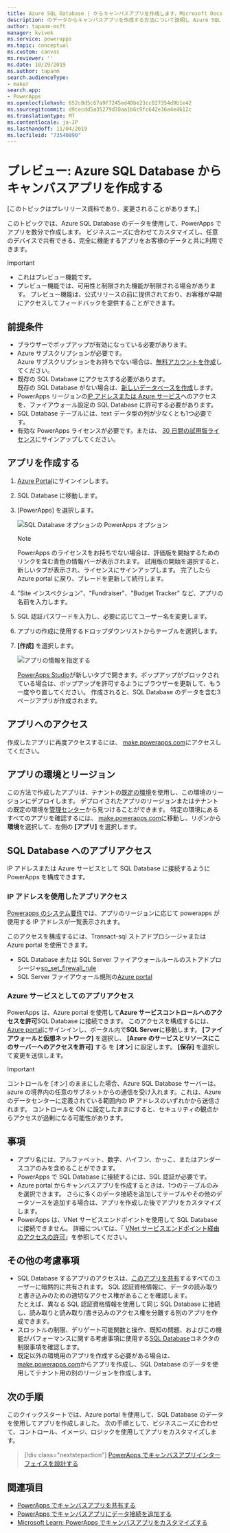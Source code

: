 ```yaml
---
title: Azure SQL Database | からキャンバスアプリを作成します。Microsoft Docs
description: のデータからキャンバスアプリを作成する方法について説明し Azure SQL Database
author: tapanm-msft
manager: kvivek
ms.service: powerapps
ms.topic: conceptual
ms.custom: canvas
ms.reviewer: ''
ms.date: 10/29/2019
ms.author: tapanm
search.audienceType:
- maker
search.app:
- PowerApps
ms.openlocfilehash: 652c8d5c67a9f7245ed40be23cc827354d9b1e42
ms.sourcegitcommit: d9cecdd5a35279d78aa1b6c9fc642e36a4e4612c
ms.translationtype: MT
ms.contentlocale: ja-JP
ms.lasthandoff: 11/04/2019
ms.locfileid: "73540890"
---
```

# <a name="preview-create-a-canvas-app-from-azure-sql-database"></a>プレビュー: Azure SQL Database からキャンバスアプリを作成する

[このトピックはプレリリース資料であり、変更されることがあります。]

このトピックでは、Azure SQL Database のデータを使用して、PowerApps でアプリを数分で作成します。 ビジネスニーズに合わせてカスタマイズし、任意のデバイスで共有できる、完全に機能するアプリをお客様のデータと共に利用できます。

> [!IMPORTANT]
> - これはプレビュー機能です。
> - プレビュー機能では、可用性と制限された機能が制限される場合があります。 プレビュー機能は、公式リリースの前に提供されており、お客様が早期にアクセスしてフィードバックを提供することができます。

## <a name="prerequisites"></a>前提条件

- ブラウザーでポップアップが有効になっている必要があります。
- Azure サブスクリプションが必要です。 </br>Azure サブスクリプションをお持ちでない場合は、[無料アカウントを作成](https://azure.microsoft.com/free/)してください。
- 既存の SQL Database にアクセスする必要があります。 </br> 既存の SQL Database がない場合は、[新しいデータベースを作成](https://docs.microsoft.com/azure/sql-database/sql-database-single-database-get-started?tabs=azure-portal)します。
- PowerApps リージョンの[IP アドレスまたは Azure サービス](#app-access-to-sql-database)へのアクセスを、ファイアウォール設定の SQL Database に許可する必要があります。
- SQL Database テーブルには、text データ型の列が少なくとも1つ必要です。
- 有効な PowerApps ライセンスが必要です。または、 [30 日間の試用版ライセンス](../signup-for-powerapps.md)にサインアップしてください。

## <a name="create-an-app"></a>アプリを作成する

1. [Azure Portal](https://portal.azure.com)にサインインします。
2. SQL Database に移動します。
3. [PowerApps] を選択します。

    
    ![SQL Database オプションの PowerApps オプション](./media/app-from-azure-sql-database/powerapps-link-azure-portal.png "SQL Database 内の PowerApps オプション")

    > [!NOTE]
    > PowerApps のライセンスをお持ちでない場合は、評価版を開始するためのリンクを含む青色の情報バーが表示されます。 試用版の開始を選択すると、新しいタブが表示され、ライセンスにサインアップします。 完了したら Azure portal に戻り、ブレードを更新して続行します。

4. "Site インスペクション"、"Fundraiser"、"Budget Tracker" など、アプリの名前を入力します。

5. SQL 認証パスワードを入力し、必要に応じてユーザー名を変更します。
6. アプリの作成に使用するドロップダウンリストからテーブルを選択します。

7. **[作成]** を選択します。


    ![アプリの情報を指定する](./media/app-from-azure-sql-database/powerapps-create-page-azure-portal.png "アプリの情報を指定する")

    [PowerApps Studio](https://create.powerapps.com/studio/)が新しいタブで開きます。ポップアップがブロックされている場合は、ポップアップを許可するようにブラウザーを更新して、もう一度やり直してください。 作成されると、SQL Database のデータを含む3ページアプリが作成されます。

## <a name="accessing-your-app"></a>アプリへのアクセス

作成したアプリに再度アクセスするには、 [make.powerapps.com](https://make.powerapps.com)にアクセスしてください。

## <a name="app-environment-and-region"></a>アプリの環境とリージョン

この方法で作成したアプリは、テナントの[既定の環境](https://docs.microsoft.com/power-platform/admin/environments-overview#the-default-environment)を使用し、この環境のリージョンにデプロイします。 デプロイされたアプリのリージョンまたはテナントの既定の環境を[管理センター](https://docs.microsoft.com/power-platform/admin/regions-overview#how-do-i-find-out-where-my-app-is-deployed)から見つけることができます。 特定の環境にあるすべてのアプリを確認するには、 [make.powerapps.com](https://make.powerapps.com)に移動し、リボンから**環境**を選択して、左側の **[アプリ]** を選択します。

## <a name="app-access-to-sql-database"></a>SQL Database へのアプリアクセス

IP アドレスまたは Azure サービスとして SQL Database に接続するように PowerApps を構成できます。

### <a name="app-access-using-ip-address"></a>IP アドレスを使用したアプリアクセス

[Powerapps のシステム要件](limits-and-config.md#ip-addresses)では、アプリのリージョンに応じて powerapps が使用する IP アドレスが一覧表示されます。

このアクセスを構成するには、Transact-sql ストアドプロシージャまたは Azure portal を使用できます。

- SQL Database または SQL Server ファイアウォールルールのストアドプロシージャ[sp_set_firewall_rule](https://docs.microsoft.com/sql/relational-databases/system-stored-procedures/sp-set-firewall-rule-azure-sql-database?view=azuresqldb-current)
- SQL Server ファイアウォール規則の[Azure portal](https://docs.microsoft.com/azure/sql-database/sql-database-firewall-configure)

### <a name="app-access-as-an-azure-service"></a>Azure サービスとしてのアプリアクセス

PowerApps は、Azure portal を使用して**Azure サービスコントロールへのアクセスを許可**SQL Database に接続できます。 このアクセスを構成するには、 [Azure portal](https://portal.azure.com/)にサインインし、ポータル内で**SQL Server**に移動します。 **[ファイアウォールと仮想ネットワーク]** を選択し、 **[Azure のサービスとリソースにこのサーバーへのアクセスを許可]** する を **[オン**] に設定します。 **[保存]** を選択して変更を送信します。

> [!IMPORTANT]
> コントロールを [オン] のままにした場合、Azure SQL Database サーバーは、azure の境界内の任意のサブネットからの通信を受け入れます。これは、Azure のデータセンターに定義されている範囲内の IP アドレスのいずれかから送信されます。 コントロールを ON に設定したままにすると、セキュリティの観点からアクセスが過剰になる可能性があります。

## <a name="limitations"></a>事項

- アプリ名には、アルファベット、数字、ハイフン、かっこ、またはアンダースコアのみを含めることができます。
- PowerApps で SQL Database に接続するには、SQL 認証が必要です。
- Azure portal からキャンバスアプリを作成するときは、1つのテーブルのみを選択できます。 さらに多くのデータ接続を追加してテーブルやその他のデータソースを追加する場合は、アプリを作成した後でアプリをカスタマイズします。
- PowerApps は、VNet サービスエンドポイントを使用して SQL Database に接続できません。 詳細については、「 [VNet サービスエンドポイント経由のアクセスの許可](https://docs.microsoft.com/azure/sql-database/sql-database-vnet-service-endpoint-rule-overview)」を参照してください。

## <a name="other-considerations"></a>その他の考慮事項

- SQL Database するアプリのアクセスは、[このアプリを共有](share-app.md)するすべてのユーザーに暗黙的に共有されます。 SQL 認証資格情報に、データの読み取りと書き込みのための適切なアクセス権があることを確認します。 </br> たとえば、異なる SQL 認証資格情報を使用して同じ SQL Database に接続し、読み取りと読み取り/書き込みのアクセス権を分離する別のアプリを作成できます。
- スロットルの制限、デリゲート可能関数と操作、既知の問題、およびこの機能がパフォーマンスに関する考慮事項に使用する[SQL Database](https://docs.microsoft.com/connectors/sql/)コネクタの制限事項を確認します。
- 既定以外の環境用のアプリを作成する必要がある場合は、 [make.powerapps.com](https://make.powerapps.com)からアプリを作成し、SQL Database のデータを使用してテナント用の別のリージョンを作成します。

## <a name="next-steps"></a>次の手順

このクイックスタートでは、Azure portal を使用して、SQL Database のデータを使用してアプリを作成しました。 次の手順として、ビジネスニーズに合わせて、コントロール、イメージ、ロジックを使用してアプリをカスタマイズします。

> [!div class="nextstepaction"]
> [PowerApps でキャンバスアプリインターフェイスを設計する](add-configure-controls.md)

## <a name="see-also"></a>関連項目

- [PowerApps でキャンバスアプリを共有する](share-app.md) </br>
- [PowerApps でキャンバスアプリにデータ接続を追加する](add-data-connection.md#add-data-source)</br>
- [Microsoft Learn: PowerApps でキャンバスアプリをカスタマイズする](https://docs.microsoft.com/learn/modules/customize-apps-in-powerapps/)
